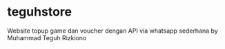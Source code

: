 # teguhstore
Website topup game dan voucher dengan API via whatsapp sederhana by Muhammad Teguh Rizkiono
